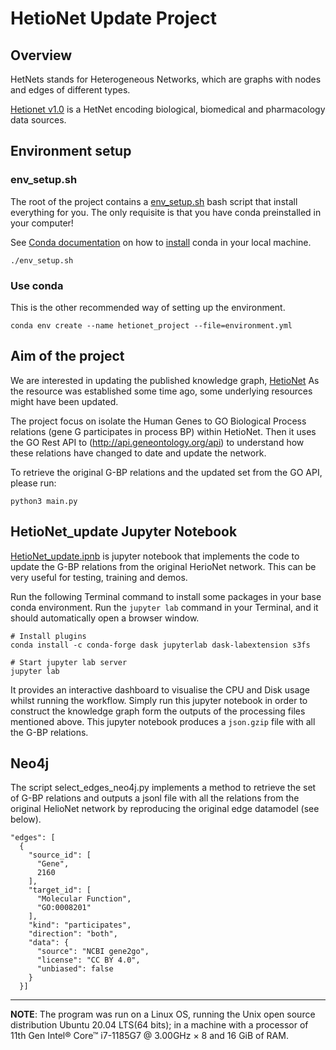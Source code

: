 # HetioNet Update Project

## Overview

HetNets stands for Heterogeneous Networks, which are graphs with nodes and edges of different types.

[Hetionet v1.0](https://github.com/hetio/hetionet) is a HetNet encoding biological, biomedical and pharmacology data sources.

## Environment setup

### env_setup.sh 
The root of the project contains a [env_setup.sh](env_setup.sh) bash script that install everything for you. The only requisite is that you have conda preinstalled in your computer!

See [Conda documentation](https://docs.conda.io/en/latest/) on how to [install](https://docs.conda.io/projects/conda/en/latest/user-guide/install/index.html) conda in your local machine.
```shell
./env_setup.sh
```
### Use conda
This is the other recommended way of setting up the environment. 
```shell
conda env create --name hetionet_project --file=environment.yml
```

## Aim of the project
 We are interested in updating the published knowledge graph, [HetioNet](https://het.io)
As the resource was established some time ago, some underlying resources might have been updated. 

The project focus on isolate the Human Genes to GO Biological Process relations (gene G participates in process BP) within HetioNet.
Then it uses the GO Rest API to (http://api.geneontology.org/api) to understand how these relations have changed to date and update the network.

To retrieve the original G-BP relations and the updated set from the GO API, please run:
```shell
python3 main.py
```


## HetioNet_update Jupyter Notebook

[HetioNet_update.ipnb](HetioNet_update.ipynb)  is jupyter notebook that implements the code to update the G-BP relations from the original HerioNet network.
This can be very useful for testing, training and demos.

Run the following Terminal command to install some packages in your base conda environment.
Run the `jupyter lab` command in your Terminal, and it should automatically open a browser window.
```shell
# Install plugins
conda install -c conda-forge dask jupyterlab dask-labextension s3fs

# Start jupyter lab server
jupyter lab
```
It provides an interactive dashboard to visualise the CPU and Disk usage whilst running the workflow.
Simply run this jupyter notebook in order to construct the knowledge graph form the outputs of the processing files mentioned above. 
This jupyter notebook produces a `json.gzip` file with all the G-BP relations.


## Neo4j
The script select_edges_neo4j.py implements a method to retrieve the set of G-BP relations and outputs a jsonl 
file with all the relations from the original HelioNet network by reproducing the original edge datamodel (see below).

```
"edges": [
  {
    "source_id": [
      "Gene",
      2160
    ],
    "target_id": [
      "Molecular Function",
      "GO:0008201"
    ],
    "kind": "participates",
    "direction": "both",
    "data": {
      "source": "NCBI gene2go",
      "license": "CC BY 4.0",
      "unbiased": false
    }
  }]

```

----------
**NOTE**: The program was run on a Linux OS, running the Unix open source distribution Ubuntu 20.04 LTS(64 bits); 
in a machine with a processor of 11th Gen Intel® Core™ i7-1185G7 @ 3.00GHz × 8 and 16 GiB of RAM. 

